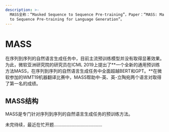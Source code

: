 ```yaml
---
description: >-
  MASS全称：“Masked Sequence to Sequence Pre-training”，Paper：“MASS: Masked Sequence
  to Sequence Pre-training for Language Generation”。
---
```


# MASS

在序列到序列的自然语言生成任务中，目前主流预训练模型并没有取得显著效果。为此，微软亚洲研究院的研究员在ICML 2019上提出了**一个全新的通用预训练方法MASS，在序列到序列的自然语言生成任务中全面超越BERT和GPT。**在微软参加的WMT19机器翻译比赛中，MASS帮助中-英、英-立陶宛两个语言对取得了第一名的成绩。

## MASS结构

MASS是专门针对序列到序列的自然语言生成任务的预训练方法。

未完待续，最近在忙开题......................................



